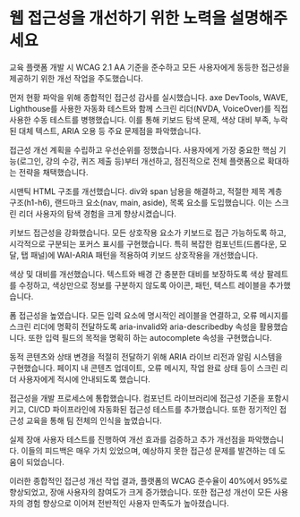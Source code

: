 # 웹 접근성을 개선하기 위한 노력을 설명해주세요

교육 플랫폼 개발 시 WCAG 2.1 AA 기준을 준수하고 모든 사용자에게 동등한 접근성을 제공하기 위한 개선 작업을 주도했습니다.

먼저 현황 파악을 위해 종합적인 접근성 감사를 실시했습니다. axe DevTools, WAVE, Lighthouse를 사용한 자동화 테스트와 함께 스크린 리더(NVDA, VoiceOver)를 직접 사용한 수동 테스트를 병행했습니다. 이를 통해 키보드 탐색 문제, 색상 대비 부족, 누락된 대체 텍스트, ARIA 오용 등 주요 문제점을 파악했습니다.

접근성 개선 계획을 수립하고 우선순위를 정했습니다. 사용자에게 가장 중요한 핵심 기능(로그인, 강의 수강, 퀴즈 제출 등)부터 개선하고, 점진적으로 전체 플랫폼으로 확대하는 전략을 채택했습니다.

시맨틱 HTML 구조를 개선했습니다. div와 span 남용을 해결하고, 적절한 제목 계층 구조(h1-h6), 랜드마크 요소(nav, main, aside), 목록 요소를 도입했습니다. 이는 스크린 리더 사용자의 탐색 경험을 크게 향상시켰습니다.

키보드 접근성을 강화했습니다. 모든 상호작용 요소가 키보드로 접근 가능하도록 하고, 시각적으로 구분되는 포커스 표시를 구현했습니다. 특히 복잡한 컴포넌트(드롭다운, 모달, 탭 패널)에 WAI-ARIA 패턴을 적용하여 키보드 상호작용을 개선했습니다.

색상 및 대비를 개선했습니다. 텍스트와 배경 간 충분한 대비를 보장하도록 색상 팔레트를 수정하고, 색상만으로 정보를 구분하지 않도록 아이콘, 패턴, 텍스트 레이블을 추가했습니다.

폼 접근성을 높였습니다. 모든 입력 요소에 명시적인 레이블을 연결하고, 오류 메시지를 스크린 리더에 명확히 전달하도록 aria-invalid와 aria-describedby 속성을 활용했습니다. 또한 입력 필드의 목적을 명확히 하는 autocomplete 속성을 구현했습니다.

동적 콘텐츠와 상태 변경을 적절히 전달하기 위해 ARIA 라이브 리전과 알림 시스템을 구현했습니다. 페이지 내 콘텐츠 업데이트, 오류 메시지, 작업 완료 상태 등이 스크린 리더 사용자에게 적시에 안내되도록 했습니다.

접근성을 개발 프로세스에 통합했습니다. 컴포넌트 라이브러리에 접근성 기준을 포함시키고, CI/CD 파이프라인에 자동화된 접근성 테스트를 추가했습니다. 또한 정기적인 접근성 교육을 통해 팀 전체의 인식을 높였습니다.

실제 장애 사용자 테스트를 진행하여 개선 효과를 검증하고 추가 개선점을 파악했습니다. 이들의 피드백은 매우 가치 있었으며, 예상하지 못한 접근성 문제를 발견하는 데 도움이 되었습니다.

이러한 종합적인 접근성 개선 작업 결과, 플랫폼의 WCAG 준수율이 40%에서 95%로 향상되었고, 장애 사용자의 참여도가 크게 증가했습니다. 또한 접근성 개선이 모든 사용자의 경험 향상으로 이어져 전반적인 사용자 만족도가 높아졌습니다.